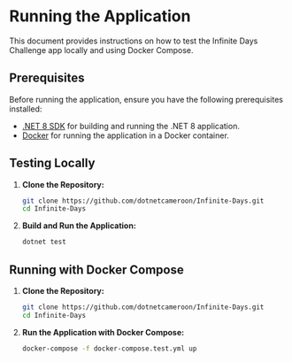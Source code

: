 # Running the Application

This document provides instructions on how to test the Infinite Days Challenge app locally and using Docker Compose.

## Prerequisites

Before running the application, ensure you have the following prerequisites installed:

- [.NET 8 SDK](https://dotnet.microsoft.com/download/dotnet/8.0) for building and running the .NET 8 application.
- [Docker](https://www.docker.com/get-started) for running the application in a Docker container.

## Testing Locally

1. **Clone the Repository:**
   ```bash
   git clone https://github.com/dotnetcameroon/Infinite-Days.git
   cd Infinite-Days
   ```

2. **Build and Run the Application:**
    ```bash
    dotnet test
    ```

## Running with Docker Compose

1. **Clone the Repository:**
   ```bash
   git clone https://github.com/dotnetcameroon/Infinite-Days.git
   cd Infinite-Days
   ```

2. **Run the Application with Docker Compose:**
    ```bash
    docker-compose -f docker-compose.test.yml up
    ```
